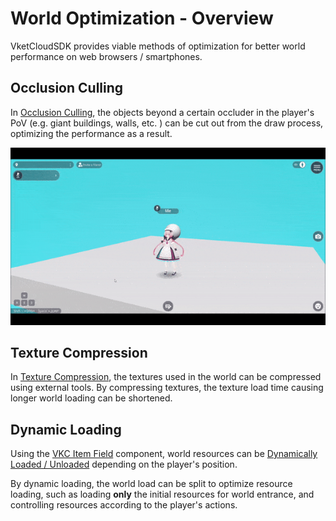 # World Optimization - Overview

VketCloudSDK provides viable methods of optimization for better world performance on web browsers / smartphones.

## Occlusion Culling

In [Occlusion Culling](./OcclusionCulling.md), the objects beyond a certain occluder in the player's PoV (e.g. giant buildings, walls, etc. ) can be cut out from the draw process, optimizing the performance as a result.

![OcclusionCulling_Result](img/OcclusionCulling_Result.gif)

## Texture Compression

In [Texture Compression](./TextureCompression.md), the textures used in the world can be compressed using external tools.
By compressing textures, the texture load time causing longer world loading can be shortened.

## Dynamic Loading

Using the [VKC Item Field](../VKCComponents/VKCItemField.md) component, world resources can be [Dynamically Loaded / Unloaded](../VKCComponents/VKCItemField.md#configure-dynamic-loading) depending on the player's position.

By dynamic loading, the world load can be split to optimize resource loading, such as loading **only** the initial resources for world entrance, and controlling resources according to the player's actions.
